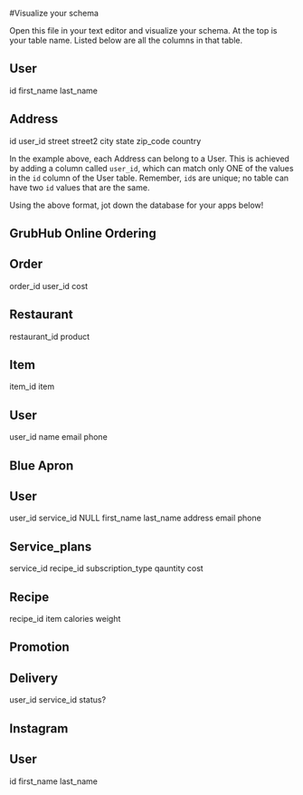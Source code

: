 #Visualize your schema

Open this file in your text editor and visualize your schema. At the top is your table name. Listed below are all the columns in that table. 

User
-------------------
id
first_name
last_name

Address
-------------------
id
user_id
street 
street2 
city
state
zip_code
country

In the example above, each Address can belong to a User. This is achieved by adding a column called `user_id`, which can match only ONE of the values in the `id` column of the User table. Remember, `id`s are unique; no table can have two `id` values that are the same.

Using the above format, jot down the database for your apps below!

## GrubHub Online Ordering
Order
-------------------
order_id
user_id
cost

Restaurant
-------------------
restaurant_id
product

Item
-------------------
item_id
item

User
-------------------
user_id
name
email
phone


## Blue Apron
User
-------------------
user_id
service_id    NULL
first_name
last_name
address
email
phone

Service_plans
-------------------
service_id
recipe_id
subscription_type
qauntity
cost


Recipe
-------------------
recipe_id
item
calories
weight


Promotion
-------------------


Delivery
-------------------
user_id
service_id
status?

## Instagram
User
-------------------
id
first_name
last_name